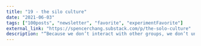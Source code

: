 ```yaml
---
title: "19 - the silo culture"
date: "2021-06-03"
tags: ["100posts", "newsletter", "favorite", "experimentFavorite"]
external_link: "https://spencerchang.substack.com/p/the-solo-culture"
description: "“Because we don’t interact with other groups, we don’t understand their struggles, needs, and hopes. We only think about us and our tribe when we go to the voting booth, when we launch products, and when we write policy.”"
---
```


